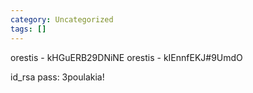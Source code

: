 ```yaml
---
category: Uncategorized
tags: []
---
```


orestis - kHGuERB29DNiNE
orestis - kIEnnfEKJ#9UmdO

id_rsa pass: 3poulakia!